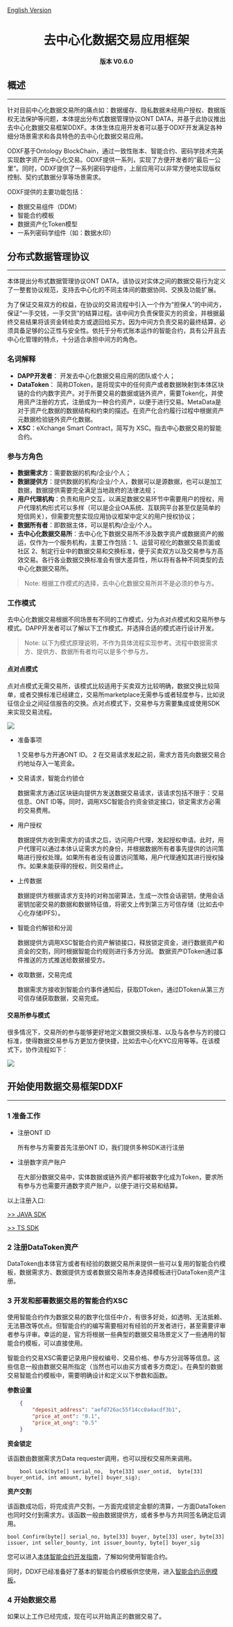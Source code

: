 [English Version](../cn/dde_framework_cn.md)


<h1 align="center">去中心化数据交易应用框架</h1>
<h4 align="center">版本 V0.6.0 </h4>

## 概述
----

针对目前中心化数据交易所的痛点如：数据缓存、隐私数据未经用户授权、数据版权无法保护等问题，本体提出分布式数据管理协议ONT DATA，并基于此协议推出去中心化数据交易框架DDXF。本体生体应用开发者可以基于ODXF开发满足各种细分场景需求和各具特色的去中心化数据交易应用。

ODXF基于Ontology BlockChain，通过一致性账本、智能合约、密码学技术完美实现数字资产去中心化交易。ODXF提供一系列，实现了方便开发者的“最后一公里”。同时，ODXF提供了一系列密码学组件，上层应用可以非常方便地实现版权控制、契约式数据分享等场景需求。

ODXF提供的主要功能包括：

* 数据交易组件（DDM）
* 智能合约模板
* 数据资产化Token模型
* 一系列密码学组件（如：数据水印）

## 分布式数据管理协议
----
本体提出分布式数据管理协议ONT DATA，该协议对实体之间的数据交易行为定义了一整套协议规范，支持去中心化的不同主体间的数据协同、交换及功能扩展。

为了保证交易双方的权益，在协议的交易流程中引入一个作为“担保人”的中间方，保证“一手交钱，一手交货”的结算过程。该中间方负责保管买方的资金，并根据最终交易结果将该资金转给卖方或退回给买方。因为中间方负责交易的最终结算，必须具备足够的公正性与安全性。依托于分布式账本运作的智能合约，具有公开且去中心化管理的特点，十分适合承担中间方的角色。

### 名词解释

* **DAPP开发者**： 开发去中心化数据交易应用的团队或个人；
* **DataToken**： 简称DToken，是将现实中的任何资产或者数据映射到本体区块链的合约内数字资产。对于所要交易的数据或链外资产，需要Token化，并使用资产注册的方式，注册成为一种合约资产，以便于进行交易。MetaData是对于资产化数据的数据结构和约束的描述。在资产化合约履行过程中根据资产元数据检验链外资产化数据。
* **XSC**：eXchange Smart Contract，简写为 XSC。指去中心数据交易的智能合约。

### 参与方角色

* **数据需求方**：需要数据的机构/企业/个人；
* **数据提供方**：提供数据的机构/企业/个人，数据可以是源数据，也可以是加工数据，数据提供需要完全满足当地政府的法律法规；
* **用户代理机构**：负责和用户交互，以满足数据交易环节中需要用户的授权，用户代理机构形式可以多样（可以是企业OA系统、互联网平台甚至仅是简单的短信网关），但需要完整实现应用协议框架中定义的用户授权协议；
* **数据所有者**：即数据主体，可以是机构/企业/个人。
* **去中心化数据交易所**：去中心化下数据交易所不涉及数字资产或数据资产的搬运，仅作为一个服务机构，主要工作包括：1、运营可视化的数据交易页面或社区 2、制定行业中的数据交易和交换标准，便于买卖双方以及交易参与方高效交易。各行各业数据交换标准会有很大差异性，所以将有各种不同类型的去中心化数据交易所。

> Note: 根据工作模式的选择，去中心化数据交易所并不是必须的参与方。



### 工作模式

去中心化数据交易根据不同场景有不同的工作模式，分为点对点模式和交易所参与模式。DAPP开发者可以了解以下工作模式，并选择合适的模式进行设计开发。

> Note: 以下为模式原理说明，不作为具体流程实现参考。流程中数据需求方、提供方、数据所有者均可以是多个参与方。

#### 点对点模式

点对点模式无需交易所，该模式比较适用于买卖双方比较明确，数据交换比较简单，或者交换标准已经建立，交易所marketplace无需参与或者轻度参与，比如说征信企业之间征信报告的交换。点对点模式下，交易参与方需要集成或使用SDK来实现交易流程。

![](http://on-img.com/chart_image/5a54d944e4b01acda595f66d.png)

* 准备事项

    1 交易参与方开通ONT ID。
    2 在交易请求发起之前，需求方首先向数据交易合约地址存入一笔资金。

* 交易请求，智能合约锁仓

    数据需求方通过区块链向提供方发送数据交易请求，该请求包括不限于：交易信息、ONT ID等。同时，调用XSC智能合约资金锁定接口，锁定需求方必需的交易费用。

* 用户授权

    数据提供方收到需求方的请求之后，访问用户代理，发起授权申请。此时，用户代理可以通过本体认证需求方的身份，并根据数据所有者事先提供的访问策略进行授权处理。如果所有者没有设置访问策略，用户代理通知其进行授权操作。如果未能获得的授权，则交易终止。 
* 上传数据

    数据提供方根据请求方支持的对称加密算法，生成一次性会话密钥，使用会话密钥加密交易的数据和数据特征值，将密文上传到第三方可信存储（比如去中心化存储IPFS）。

* 智能合约解锁和分润

    数据提供方调用XSC智能合约资产解锁接口，释放锁定资金，进行数据资产和资金的交割，同时根据智能合约规则进行多方分润。 数据资产DToken通过事件推送的方式推送给数据接受方。

* 收取数据，交易完成

    数据需求方接收到智能合约事件通知后，获取DToken，通过DToken从第三方可信存储获取数据，交易完成。



#### 交易所参与模式

很多情况下，交易所的参与能够更好地定义数据交换标准、以及与各参与方的接口标准，使得数据交易参与方更加方便快捷，比如去中心化KYC应用等等。在该模式下，协作流程如下：

![](http://on-img.com/chart_image/5a56fe50e4b05a8ff2f8e716.png)



## 开始使用数据交易框架DDXF
----
### 1 准备工作

* 注册ONT ID

    所有参与方需要首先注册ONT ID，我们提供多种SDK进行注册

* 注册数字资产账户
     
    在大部分数据交易中，实体数据或链外资产都将被数字化成为Token，要求所有参与方也需要开通数字资产账户，以便于进行交易和结算。

以上注册入口:
    
[>> JAVA SDK](https://github.com/ontio/ontology-java-sdk) 
 
 [>> TS SDK](https://github.com/ontio/ontology-ts-sdk)  

### 2 注册DataToken资产

DataToken由本体官方或者有经验的数据交易所来提供一些可以复用的智能合约模板，数据需求方、数据提供方或者数据交易所本身选择模板进行DataToken资产注册。
    


### 3 开发和部署数据交易的智能合约XSC
   
使用智能合约作为数据交易的数字化信任中介，有很多好处，如透明、无法抵赖、无法篡改等优点。但智能合约的编写需要相对有经验的开发者进行，甚至需要评审者参与评审。幸运的是，官方将根据一些典型的数据交易场景定义了一些通用的智能合约模板，可以直接使用。

智能合约交易XSC需要记录用户授权编号、交易价格、参与方分润等等信息。这些信息一般由数据交易所指定（当然也可以由买方或者多方商定）。在典型的数据交易智能合约模板中，需要明确设计和定义以下参数和函数。

**参数设置**
```json
    {
        "deposit_address": "aefd726ac55f14cc0a4acdf3b1",
        "price_at_ont": "0.1",
        "price_at_ong": "0.5"
    }
```

**资金锁定**

该函数由数据需求方Data requester调用，也可以授权交易所来调用。
```
    bool Lock(byte[] serial_no,  byte[33] user_ontid,  byte[33] buyer_ontid, int amount, byte[] buyer_sig);
```

   **资产交割**

该函数成功后，将完成资产交割，一方面完成锁定金额的清算，一方面DataToken也同时交付到需求方。该函数一般由数据提供方，或者多参与方共同签名确定后调用。

```
bool Confirm(byte[] serial_no, byte[33] buyer, byte[33] user, byte[33] issuer, int seller_bounty, int issuer_bounty, byte[] buyer_sig
```

您可以进入[本体智能合约开发指南](https://github.com/ontio/documentation/tree/master/smart-contract-tutorial)，了解如何使用智能合约。

同时，DDXF已经准备好了基本的智能合约模板供您使用，进入[智能合约示例模板](./demo/dex-sc-csharp/dex.cs)。

### 4 开始数据交易

如果以上工作已经完成，现在可以开始真正的数据交易了。
